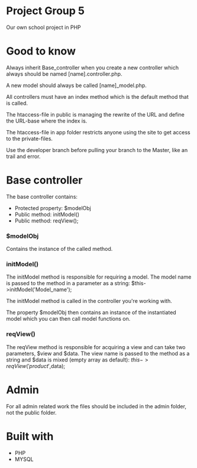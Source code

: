 # Project Group 5
Our own school project in PHP

# Good to know 
Always inherit Base_controller when you create a new controller which always should be named [name].controller.php.

A new model should always be called [name]_model.php.

All controllers must have an index method which is the default method that is called.

The htaccess-file in public is managing the rewrite of the URL and define the URL-base where the index is.

The htaccess-file in app folder restricts anyone using the site to get access to the private-files.

Use the developer branch before pulling your branch to the Master, like an trail and error.

# Base controller

The base controller contains:

 - Protected property: $modelObj
 - Public method: initModel()
 - Public method: reqView();

### $modelObj

Contains the instance of the called method.

### initModel()
The initModel method is responsible for requiring a model. The model name is passed to the method in a parameter as a string: $this->initModel('Model_name');

The initModel method is called in the controller you're working with.

The property $modelObj then contains an instance of the instantiated model which you can then call model functions on.

### reqView()
The reqView method is responsible for acquiring a view and can take two parameters, $view and $data. The view name is passed to the method as a string and $data is mixed (empty array as default): $this->reqView('product',$data);

# Admin

For all admin related work the files should be included in the admin folder, not the public folder.  

# Built with

- PHP
- MYSQL


